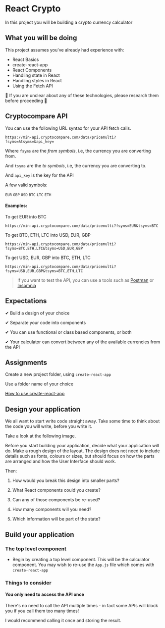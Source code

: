 # React Crypto

In this project you will be building a crypto currency calculator

## What you will be doing

This project assumes you've already had experience with:

- React Basics
- create-react-app
- React Components
- Handling state in React
- Handling styles in React
- Using the Fetch API

🚨 If you are unclear about any of these technologies, please research them before proceeding 🚨

## Cryptocompare API

You can use the following URL syntax for your API fetch calls.

`https://min-api.cryptocompare.com/data/pricemulti?fsyms=&tsyms=&api_key=`

Where `fsyms` are the *from symbols*, i.e, the currency you are converting from.

And `tsyms` are the *to symbols*, i.e, the currency you are converting to.

And `api_key` is the key for the API

A few valid symbols:

`EUR` `GBP` `USD` `BTC` `LTC` `ETH`


#### Examples:

To get EUR into BTC
```
https://min-api.cryptocompare.com/data/pricemulti?fsyms=EUR&tsyms=BTC
```

To get BTC, ETH, LTC into USD, EUR, GBP
```
https://min-api.cryptocompare.com/data/pricemulti?fsyms=BTC,ETH,LTC&tsyms=USD,EUR,GBP
```

To get USD, EUR, GBP into BTC, ETH, LTC
```
https://min-api.cryptocompare.com/data/pricemulti?fsyms=USD,EUR,GBP&tsyms=BTC,ETH,LTC
```

> If you want to test the API, you can use a tools such as [Postman](https://www.postman.com/) or [Insomnia](https://insomnia.rest/)

## Expectations

✔ Build a design of your choice

✔ Separate your code into components

✔ You can use functional or class based components, or both

✔ Your calculator can convert between any of the available currencies from the API

## Assignments

Create a new project folder, using `create-react-app`

Use a folder name of your choice

[How to use create-react-app](https://reactjs.org/docs/create-a-new-react-app.html#create-react-app)

## Design your application

We all want to start write code straight away. Take some time to think about the code you will write, before you write it.

Take a look at the following image.

Before you start building your application, decide what your application will do. Make a rough design of the layout. The design does not need to include details such as fonts, colours or sizes, but should focus on how the parts are arranged and how the User Interface should work.

Then:

1. How would you break this design into smaller parts?

2. What React components could you create?

3. Can any of those components be re-used?

4. How many components will you need?

5. Which information will be part of the state?

## Build your application

### The top level component

- Begin by creating a top level component. This will be the calculator component. You may wish to re-use the `App.js` file which comes with `create-react-app`

### Things to consider

#### You only need to access the API once

There's no need to call the API multiple times - in fact some APIs will block you if you call them too many times!

I would recommend calling it once and storing the result.
